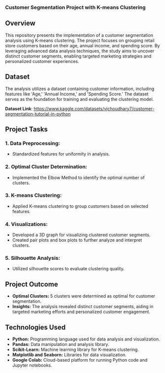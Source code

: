### Customer Segmentation Project with K-means Clustering

## Overview
This repository presents the implementation of a customer segmentation analysis using K-means clustering. The project focuses on grouping retail store customers based on their age, annual income, and spending score. By leveraging advanced data analysis techniques, the study aims to uncover distinct customer segments, enabling targeted marketing strategies and personalized customer experiences.

## Dataset
The analysis utilizes a dataset containing customer information, including features like 'Age,' 'Annual Income,' and 'Spending Score.' The dataset serves as the foundation for training and evaluating the clustering model.

**Dataset Link**: https://www.kaggle.com/datasets/vjchoudhary7/customer-segmentation-tutorial-in-python

## Project Tasks
### 1. Data Preprocessing:
- Standardized features for uniformity in analysis.
  
### 2. Optimal Cluster Determination:
- Implemented the Elbow Method to identify the optimal number of clusters.
  
### 3. K-means Clustering:
- Applied K-means clustering to group customers based on selected features.
  
### 4. Visualizations:
- Developed a 3D graph for visualizing clustered customer segments.
- Created pair plots and box plots to further analyze and interpret clusters.
  
### 5. Silhouette Analysis:
- Utilized silhouette scores to evaluate clustering quality.
  
## Project Outcome
- **Optimal Clusters:** 5 clusters were determined as optimal for customer segmentation.
- **Insights:** The analysis revealed distinct customer segments, aiding in targeted marketing efforts and personalized customer engagement.
  
## Technologies Used
- **Python:** Programming language used for data analysis and visualization.
- **Pandas:** Data manipulation and analysis library.
- **Scikit-Learn:** Machine learning library for K-means clustering.
- **Matplotlib and Seaborn:** Libraries for data visualization.
- **Google Colab:** Cloud-based platform for running Python code and Jupyter notebooks.

